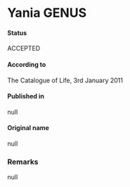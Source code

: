 Yania GENUS
=======

#### Status
ACCEPTED

#### According to
The Catalogue of Life, 3rd January 2011

#### Published in
null

#### Original name
null

### Remarks
null